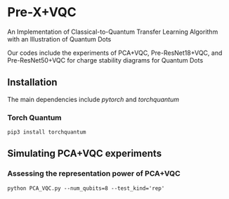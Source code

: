 # Pre-X+VQC
An Implementation of Classical-to-Quantum Transfer Learning Algorithm with an Illustration of Quantum Dots 

Our codes include the experiments of PCA+VQC, Pre-ResNet18+VQC, and Pre-ResNet50+VQC for charge stability diagrams for Quantum Dots

## Installation

The main dependencies include *pytorch* and *torchquantum*

### Torch Quantum 
```
pip3 install torchquantum
```

## Simulating PCA+VQC experiments

### Assessing the representation power of PCA+VQC
```
python PCA_VQC.py --num_qubits=8 --test_kind='rep' 
```
